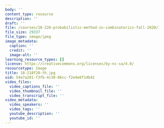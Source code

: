 ```yaml
---
body: ''
content_type: resource
description: ''
draft: ''
file: /courses/18-226-probabilistic-method-in-combinatorics-fall-2020/18-218f20-th.jpg
file_size: 29337
file_type: image/jpeg
image_metadata:
  caption: ''
  credit: ''
  image-alt: ''
learning_resource_types: []
license: https://creativecommons.org/licenses/by-nc-sa/4.0/
resourcetype: Image
title: 18-218f20-th.jpg
uid: 54e7a281-f3fb-4c30-86cc-f2e4e6f14b41
video_files:
  video_captions_file: ''
  video_thumbnail_file: ''
  video_transcript_file: ''
video_metadata:
  video_speakers: ''
  video_tags: ''
  youtube_description: ''
  youtube_id: ''
---
```

